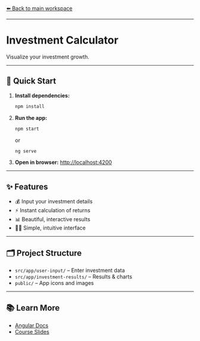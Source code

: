 [⬅️ Back to main workspace](../../README.md)

---

# Investment Calculator

Visualize your investment growth.

---

## 🚀 Quick Start

1. **Install dependencies:**
   ```sh
   npm install
   ```
2. **Run the app:**
   ```sh
   npm start
   ```
   or
   ```sh
   ng serve
   ```
3. **Open in browser:**
   [http://localhost:4200](http://localhost:4200)

---

## ✨ Features

- 💰 Input your investment details
- ⚡ Instant calculation of returns
- 📊 Beautiful, interactive results
- 🧑‍💻 Simple, intuitive interface

---

## 🗂️ Project Structure

- `src/app/user-input/` – Enter investment data
- `src/app/investment-results/` – Results & charts
- `public/` – App icons and images

---

## 📚 Learn More

- [Angular Docs](https://angular.io/)
- [Course Slides](../../other-resources/angular-course-slides.pdf)
